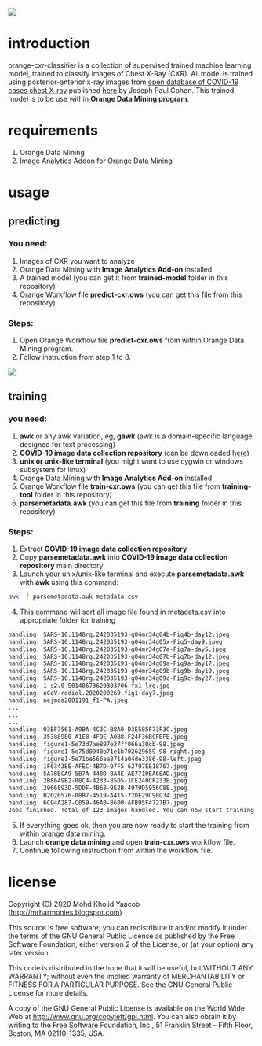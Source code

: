 ![](https://drive.google.com/uc?id=1DSCPs2Dd90E-4rwU7VH5AX9uC8kbjUCv)

# introduction

orange-cxr-classifier is a collection of supervised trained machine learning model, trained to classify images of Chest X-Ray (CXR).  All model is trained using posterior-anterior x-ray images from [open database of COVID-19 cases chest X-ray](https://github.com/ieee8023/covid-chestxray-dataset) published [here](https://github.com/ieee8023/covid-chestxray-dataset) by Joseph Paul Cohen. This trained model is to be use within **Orange Data Mining program**.

# requirements

1. Orange Data Mining
2. Image Analytics Addon for Orange Data Mining

# usage

## predicting

### You need:
1. Images of CXR you want to analyze
2. Orange Data Mining with **Image Analytics Add-on** installed
3. A trained model (you can get it from **trained-model** folder in this repository)
4. Orange Workflow file **predict-cxr.ows** (you can get this file from this repository)

### Steps:
1. Open Orange Workflow file **predict-cxr.ows** from within Orange Data Mining program.
2. Follow instruction from step 1 to 8.

![](https://drive.google.com/uc?id=1cuZW6kK2TyItq439YzyrCbwojDzjyCRc)

## training
### you need:
1. **awk** or any awk variation, eg, **gawk** (awk is a domain-specific language designed for text processing)
2. **COVID-19 image data collection repository** (can be downloaded [here](https://github.com/ieee8023/covid-chestxray-dataset))
3. **unix or unix-like terminal** (you might want to use cygwin or windows subsystem for linux)
4. Orange Data Mining with **Image Analytics Add-on** installed
5. Orange Workflow file **train-cxr.ows** (you can get this file from **training-tool** folder in this repository)
6. **parsemetadata.awk** (you can get this file from **training** folder in this repository)

### Steps:
1. Extract **COVID-19 image data collection repository**
2. Copy **parsemetadata.awk** into **COVID-19 image data collection repository** main directory
3. Launch your unix/unix-like terminal and execute **parsemetadata.awk** with **awk** using this command:
```bash
awk -f parsemetadata.awk metadata.csv
```
4. This command will sort all image file found in metadata.csv into appropriate folder for training
```bash
handling: SARS-10.1148rg.242035193-g04mr34g04b-Fig4b-day12.jpeg
handling: SARS-10.1148rg.242035193-g04mr34g05x-Fig5-day9.jpeg
handling: SARS-10.1148rg.242035193-g04mr34g07a-Fig7a-day5.jpeg
handling: SARS-10.1148rg.242035193-g04mr34g07b-Fig7b-day12.jpeg
handling: SARS-10.1148rg.242035193-g04mr34g09a-Fig9a-day17.jpeg
handling: SARS-10.1148rg.242035193-g04mr34g09b-Fig9b-day19.jpeg
handling: SARS-10.1148rg.242035193-g04mr34g09c-Fig9c-day27.jpeg
handling: 1-s2.0-S0140673620303706-fx1_lrg.jpg
handling: nCoV-radiol.2020200269.fig1-day7.jpeg
handling: nejmoa2001191_f1-PA.jpeg
...
...
...
handling: 03BF7561-A9BA-4C3C-B8A0-D3E585F73F3C.jpeg
handling: 353889E0-A1E8-4F9E-A0B8-F24F36BCFBFB.jpeg
handling: figure1-5e73d7ae897e27ff066a30cb-98.jpeg
handling: figure1-5e75d0940b71e1b702629659-98-right.jpeg
handling: figure1-5e71be566aa8714a04de3386-98-left.jpeg
handling: 1F6343EE-AFEC-4B7D-97F5-62797EE18767.jpeg
handling: 5A78BCA9-5B7A-440D-8A4E-AE7710EA6EAD.jpeg
handling: 2B8649B2-00C4-4233-85D5-1CE240CF233B.jpeg
handling: 2966893D-5DDF-4B68-9E2B-4979D5956C8E.jpeg
handling: B2D20576-00B7-4519-A415-72DE29C90C34.jpeg
handling: 6C94A287-C059-46A0-8600-AFB95F4727B7.jpeg
Jobs finished. Total of 123 images handled. You can now start training using "training-data" folder.

```
5. If everything goes ok, then you are now ready to start the training from within orange data mining.
6. Launch **orange data mining** and open **train-cxr.ows** workflow file.
7. Continue following instruction from within the workflow file.

# license
Copyright (C) 2020 Mohd Kholid Yaacob (http://mrharmonies.blogspot.com)

This source is free software; you can redistribute it and/or modify it under the terms of the GNU General Public License as published by the Free Software Foundation; either version 2 of the License, or (at your option) any later version.

This code is distributed in the hope that it will be useful, but WITHOUT ANY WARRANTY; without even the implied warranty of MERCHANTABILITY or FITNESS FOR A PARTICULAR PURPOSE. See the GNU General Public License for more details.

A copy of the GNU General Public License is available on the World Wide Web at http://www.gnu.org/copyleft/gpl.html. You can also obtain it by writing to the Free Software Foundation, Inc., 51 Franklin Street - Fifth Floor, Boston, MA 02110-1335, USA.
